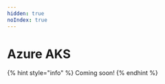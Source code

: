```yaml
---
hidden: true
noIndex: true
---
```


# Azure AKS

{% hint style="info" %}
Coming soon!
{% endhint %}
